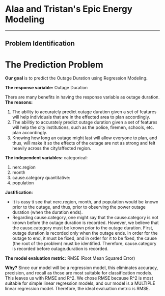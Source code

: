 # Alaa and Tristan's Epic Energy Modeling

---

## Problem Identification

# The Prediction Problem 
**Our goal** is to predict the Outage Duration using Regression Modeling. 

**The response variable:** Outage Duration

There are many benefits in having the response variable as outage duration. 
**The reasons:**
1. The ability to accurately predict outage duration given a set of features will help individuals that are in the effected area to plan accordingly. 
2. The abilitiy to accurately predict outage duration given a set of features will help the city institutions, such as the police, firemen, schools, etc. plan accordingly.
3. Knowing how long an outage might last will allow everyone to plan, and thus, will make it so the effects of the outage are not as strong and felt heavily across the city/affected region. 

**The independent variables:**
categorical:
1. nerc.region
2. month
3. cause.category
quantitative: 
1. population


**Justification:**
- It is easy ti see that nerc.region, month, and population would be known prior to the outage, and thus, prior to observing the power outage duration (when the duration ends).
- Regarding cause.category, one might say that the cause.category is not known before the outage duration is recorded. However, we believe that the cause.category must be known prior to the outage duration. First, outage duration is recorded only when the outage ends. In order for the outage to end, it must be fixed, and in order for it to be fixed, the cause (the root of the problem) must be identified. Therefore, cause.category is recorded before outage.duration is recorded.



**The model evaluation metric:** 
RMSE (Root Mean Squared Error)

**Why?** Since our model will be a regression model, this eliminates accuracy, precision, and recall as those are most suitable for classification models.
This leaves us with RMSE and R^2.
We chose RMSE because R^2 is most suitable for simple linear regression models, and our model is a MULTIPLE linear regression model. 
Therefore, the ideal evaluation metric is RMSE. 